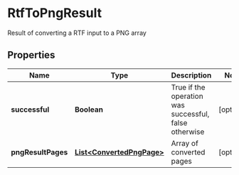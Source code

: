 

# RtfToPngResult

Result of converting a RTF input to a PNG array

## Properties

| Name | Type | Description | Notes |
|------------ | ------------- | ------------- | -------------|
|**successful** | **Boolean** | True if the operation was successful, false otherwise |  [optional] |
|**pngResultPages** | [**List&lt;ConvertedPngPage&gt;**](ConvertedPngPage.md) | Array of converted pages |  [optional] |



